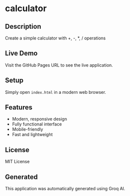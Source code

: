 # calculator

## Description
Create a simple calculator with +, -, *, / operations

## Live Demo
Visit the GitHub Pages URL to see the live application.

## Setup
Simply open `index.html` in a modern web browser.

## Features
- Modern, responsive design
- Fully functional interface
- Mobile-friendly
- Fast and lightweight

## License
MIT License

## Generated
This application was automatically generated using Groq AI.